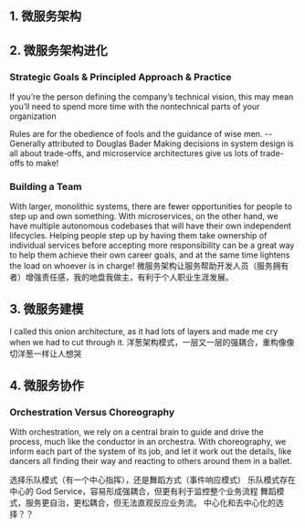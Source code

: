 
## 1. 微服务架构


## 2. 微服务架构进化


### Strategic Goals & Principled Approach & Practice
If you’re the person defining the company’s technical vision, this may mean you’ll need to spend more time with the nontechnical parts of your organization

Rules are for the obedience of fools and the guidance of wise men.  -- Generally attributed to Douglas Bader
Making decisions in system design is all about trade-offs, and microservice architectures give us lots of trade-offs to make!



### Building a Team
With larger, monolithic systems, there are fewer opportunities for people to step up and own something. With microservices, on the other hand, we have multiple autonomous codebases that will have their own independent lifecycles. Helping people step up by having them take ownership of individual services before accepting more responsibility can be a great way to help them achieve their own career goals, and at the same time lightens the load on whoever is in charge!
微服务架构让服务帮助开发人员（服务拥有者）增强责任感，我的地盘我做主，有利于个人职业生涯发展。


## 3. 微服务建模
I called this onion architecture, as it had lots of layers and made me cry when we had to cut through it.
洋葱架构模式，一层又一层的强耦合，重构像像切洋葱一样让人想哭


## 4. 微服务协作

### Orchestration Versus Choreography
With orchestration, we rely on a central brain to guide and drive the process, much like the conductor in an orchestra. With choreography, we inform each part of the system of its job, and let it work out the details, like dancers all finding their way and reacting to others around them in a ballet.

选择乐队模式（有一个中心指挥），还是舞蹈方式（事件响应模式）
乐队模式存在中心的 God Service，容易形成强耦合，但更有利于监控整个业务流程
舞蹈模式，服务更自治，更松耦合，但无法直观反应业务流。
中心化和去中心化的选择？？
